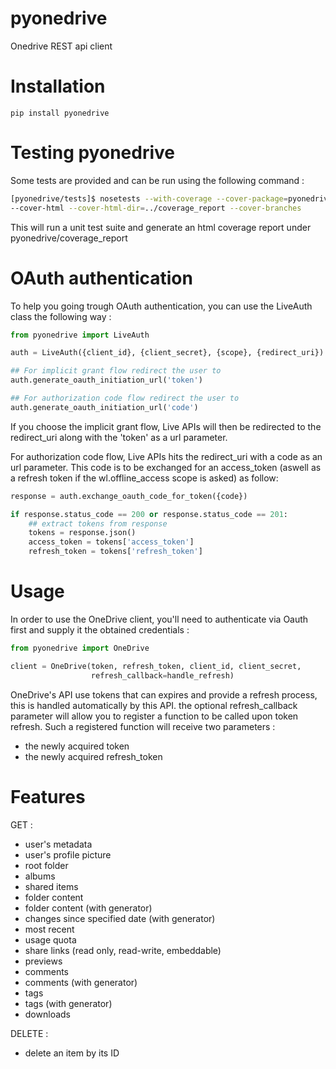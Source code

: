 pyonedrive
==========

Onedrive REST api client

Installation
============
```
pip install pyonedrive
```

Testing pyonedrive
==================
Some tests are provided and can be run using the following command :

``` bash
[pyonedrive/tests]$ nosetests --with-coverage --cover-package=pyonedrive
--cover-html --cover-html-dir=../coverage_report --cover-branches
```

This will run a unit test suite and generate an html coverage report under
pyonedrive/coverage_report

OAuth authentication
====================

To help you going trough OAuth authentication, you can use the LiveAuth class
the following way :

``` python
from pyonedrive import LiveAuth

auth = LiveAuth({client_id}, {client_secret}, {scope}, {redirect_uri})

## For implicit grant flow redirect the user to
auth.generate_oauth_initiation_url('token')

## For authorization code flow redirect the user to
auth.generate_oauth_initiation_url('code')
```

If you choose the implicit grant flow, Live APIs will then be redirected to the
redirect_uri along with the 'token' as a url parameter.

For authorization code flow, Live APIs hits the redirect_uri with a code as an
url parameter. This code is to be exchanged for an access_token (aswell as a
refresh token if the wl.offline_access scope is asked) as follow:

``` python
response = auth.exchange_oauth_code_for_token({code})

if response.status_code == 200 or response.status_code == 201:
    ## extract tokens from response
    tokens = response.json()
    access_token = tokens['access_token']
    refresh_token = tokens['refresh_token']
```

Usage
=====

In order to use the OneDrive client, you'll need to authenticate via Oauth first
 and supply it the obtained credentials :

``` python
from pyonedrive import OneDrive

client = OneDrive(token, refresh_token, client_id, client_secret,
                  refresh_callback=handle_refresh)
```

OneDrive's API use tokens that can expires and provide a refresh process, this
 is handled automatically by this API. the optional refresh_callback parameter
 will allow you to register a function to be called upon token refresh.
Such a registered function will receive two parameters :

- the newly acquired token
- the newly acquired refresh_token

Features
========

GET :

- user's metadata
- user's profile picture
- root folder
- albums
- shared items
- folder content
- folder content (with generator)
- changes since specified date (with generator)
- most recent
- usage quota
- share links (read only, read-write, embeddable)
- previews
- comments
- comments (with generator)
- tags
- tags (with generator)
- downloads

DELETE :

- delete an item by its ID
